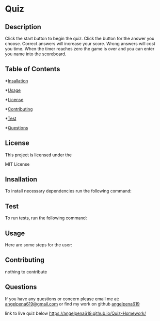 # Quiz

  ##  Description
Click the start button to begin the quiz.
Click the button for the answer you choose.
Correct answers will increase your score.
Wrong answers will cost you time.
When the timer reaches zero the game is over and you can enter you name into the scoreboard.
   
  ## Table of Contents


  *[Insallation](#Insallation)
 
  *[Usage](#Usage)

  *[License](#License)

  *[Contributing](#Contributing)

  *[Test](#Test)

  *[Questions](#Questions)

  
  ## License
   This project is licensed under the 
   
MIT License

  ## Insallation
   To install necessary dependencies run the following command: 
   


  ## Test
   To run tests, run the following command: 
   


  ## Usage
   Here are some steps for the user: 
   


  ## Contributing
   nothing to contribute 
   
  ## Questions
  
  If you have any questions or concern please email me at: 
  angelpena619@gmail.com
  or find my work on github
  [angelpena619](https://github.com/angelpena619)
  



link to live quiz below
https://angelpena619.github.io/Quiz-Homework/
